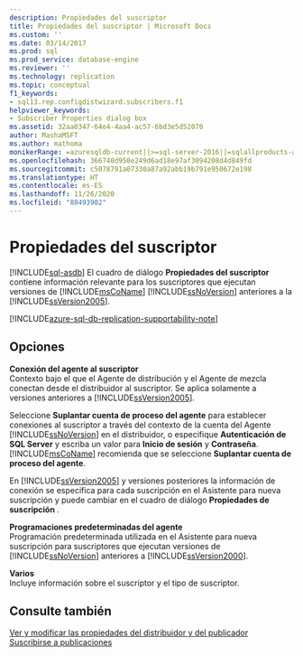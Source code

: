 ```yaml
---
description: Propiedades del suscriptor
title: Propiedades del suscriptor | Microsoft Docs
ms.custom: ''
ms.date: 03/14/2017
ms.prod: sql
ms.prod_service: database-engine
ms.reviewer: ''
ms.technology: replication
ms.topic: conceptual
f1_keywords:
- sql13.rep.configdistwizard.subscribers.f1
helpviewer_keywords:
- Subscriber Properties dialog box
ms.assetid: 32aa0347-64e4-4aa4-ac57-6bd3e5d52070
author: MashaMSFT
ms.author: mathoma
monikerRange: =azuresqldb-current||>=sql-server-2016||=sqlallproducts-allversions
ms.openlocfilehash: 366740d950e249d6ad18e97af3094208d4d849fd
ms.sourcegitcommit: c5078791a07330a87a92abb19b791e950672e198
ms.translationtype: HT
ms.contentlocale: es-ES
ms.lasthandoff: 11/26/2020
ms.locfileid: "88493902"
---
```

# <a name="subscriber-properties"></a>Propiedades del suscriptor
[!INCLUDE[sql-asdb](../../includes/applies-to-version/sql-asdb.md)]
  El cuadro de diálogo **Propiedades del suscriptor** contiene información relevante para los suscriptores que ejecutan versiones de [!INCLUDE[msCoName](../../includes/msconame-md.md)] [!INCLUDE[ssNoVersion](../../includes/ssnoversion-md.md)] anteriores a la [!INCLUDE[ssVersion2005](../../includes/ssversion2005-md.md)].  

[!INCLUDE[azure-sql-db-replication-supportability-note](../../includes/azure-sql-db-replication-supportability-note.md)]

  
## <a name="options"></a>Opciones  
 **Conexión del agente al suscriptor**  
 Contexto bajo el que el Agente de distribución y el Agente de mezcla conectan desde el distribuidor al suscriptor. Se aplica solamente a versiones anteriores a [!INCLUDE[ssVersion2005](../../includes/ssversion2005-md.md)].  
  
 Seleccione **Suplantar cuenta de proceso del agente** para establecer conexiones al suscriptor a través del contexto de la cuenta del Agente [!INCLUDE[ssNoVersion](../../includes/ssnoversion-md.md)] en el distribuidor, o especifique **Autenticación de SQL Server** y escriba un valor para **Inicio de sesión** y **Contraseña**. [!INCLUDE[msCoName](../../includes/msconame-md.md)] recomienda que se seleccione **Suplantar cuenta de proceso del agente**.  
  
 En [!INCLUDE[ssVersion2005](../../includes/ssversion2005-md.md)] y versiones posteriores la información de conexión se especifica para cada suscripción en el Asistente para nueva suscripción y puede cambiar en el cuadro de diálogo **Propiedades de suscripción** .  
  
 **Programaciones predeterminadas del agente**  
 Programación predeterminada utilizada en el Asistente para nueva suscripción para suscriptores que ejecutan versiones de [!INCLUDE[ssNoVersion](../../includes/ssnoversion-md.md)] anteriores a [!INCLUDE[ssVersion2000](../../includes/ssversion2000-md.md)].  
  
 **Varios**  
 Incluye información sobre el suscriptor y el tipo de suscriptor.  
  
## <a name="see-also"></a>Consulte también  
 [Ver y modificar las propiedades del distribuidor y del publicador](../../relational-databases/replication/view-and-modify-distributor-and-publisher-properties.md)   
 [Suscribirse a publicaciones](../../relational-databases/replication/subscribe-to-publications.md)  
  
  
